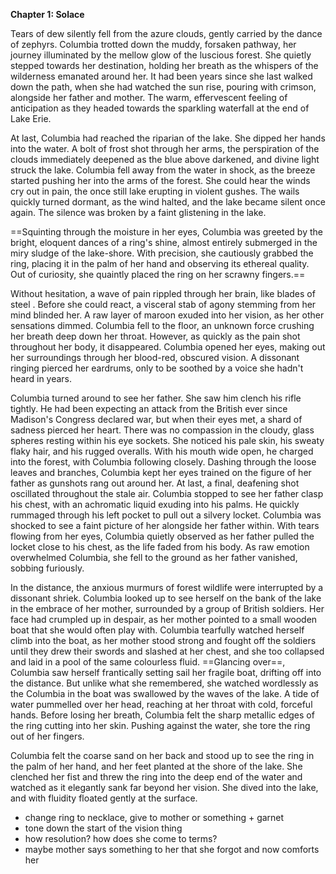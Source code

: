 **Chapter 1: Solace**

Tears of dew silently fell from the azure clouds, gently carried by the dance of zephyrs. Columbia trotted down the muddy, forsaken pathway, her journey illuminated by the mellow glow of the luscious forest. She quietly stepped towards her destination, holding her breath as the whispers of the wilderness emanated around her. It had been years since she last walked down the path, when she had watched the sun rise, pouring with crimson, alongside her father and mother. The warm, effervescent feeling of anticipation as they headed towards the sparkling waterfall at the end of Lake Erie.

At last, Columbia had reached the riparian of the lake. She dipped her hands into the water. A bolt of frost shot through her arms, the perspiration of the clouds immediately deepened as the blue above darkened, and divine light struck the lake. Columbia fell away from the water in shock, as the breeze started pushing her into the arms of the forest. She could hear the winds cry out in pain, the once still lake erupting in violent gushes. The wails quickly turned dormant, as the wind halted, and the lake became silent once again. The silence was broken by a faint glistening in the lake.

==Squinting through the moisture in her eyes, Columbia was greeted by the bright, eloquent dances of a ring's shine, almost entirely submerged in the miry sludge of the lake-shore. With precision, she cautiously grabbed the ring, placing it in the palm of her hand and observing its ethereal quality. Out of curiosity, she quaintly placed the ring on her scrawny fingers.==

Without hesitation, a wave of pain rippled through her brain, like blades of steel . Before she could react, a visceral stab of agony stemming from her mind blinded her. A raw layer of maroon exuded into her vision, as her other sensations dimmed. Columbia fell to the floor, an unknown force crushing her breath deep down her throat. However, as quickly as the pain shot throughout her body, it disappeared. Columbia opened her eyes, making out her surroundings through her blood-red, obscured vision. A dissonant ringing pierced her eardrums, only to be soothed by a voice she hadn't heard in years.

Columbia turned around to see her father. She saw him clench his rifle tightly. He had been expecting an attack from the British ever since Madison's Congress declared war, but when their eyes met, a shard of sadness pierced her heart. There was no compassion in the cloudy, glass spheres resting within his eye sockets. She noticed his pale skin, his sweaty flaky hair, and his rugged overalls. With his mouth wide open, he charged into the forest, with Columbia following closely. Dashing through the loose leaves and branches, Columbia kept her eyes trained on the figure of her father as gunshots rang out around her. At last, a final, deafening shot oscillated throughout the stale air. Columbia stopped to see her father clasp his chest, with an achromatic liquid exuding into his palms. He quickly rummaged through his left pocket to pull out a silvery locket. Columbia was shocked to see a faint picture of her alongside her father within. With tears flowing from her eyes, Columbia quietly observed as her father pulled the locket close to his chest, as the life faded from his body. As raw emotion overwhelmed Columbia, she fell to the ground as her father vanished, sobbing furiously.

In the distance, the anxious murmurs of forest wildlife were interrupted by a dissonant shriek. Columbia looked up to see herself on the bank of the lake in the embrace of her mother, surrounded by a group of British soldiers. Her face had crumpled up in despair, as her mother pointed to a small wooden boat that she would often play with. Columbia tearfully watched herself climb into the boat, as her mother stood strong and fought off the soldiers until they drew their swords and slashed at her chest, and she too collapsed and laid in a pool of the same colourless fluid. ==Glancing over==, Columbia saw herself frantically setting sail her fragile boat, drifting off into the distance. But unlike what she remembered, she watched wordlessly as the Columbia in the boat was swallowed by the waves of the lake. A tide of water pummelled over her head, reaching at her throat with cold, forceful hands. Before losing her breath, Columbia felt the sharp metallic edges of the ring cutting into her skin. Pushing against the water, she tore the ring out of her fingers.

Columbia felt the coarse sand on her back and stood up to see the ring in the palm of her hand, and her feet planted at the shore of the lake. She clenched her fist and threw the ring into the deep end of the water and watched as it elegantly sank far beyond her vision. She dived into the lake, and with fluidity floated gently at the surface.

- change ring to necklace, give to mother or something + garnet
- tone down the start of the vision thing
- how resolution? how does she come to terms?
- maybe mother says something to her that she forgot and now comforts her
